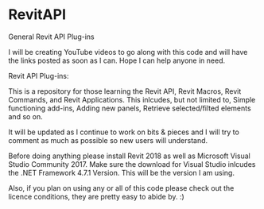 # RevitAPI
General Revit API Plug-ins

I will be creating YouTube videos to go along with this code and will have the links posted as soon as I can. Hope I can help anyone in need. 

Revit API Plug-ins:

This is a repository for those learning the Revit API, Revit Macros, Revit Commands, and Revit Applications.
This inlcudes, but not limited to, Simple functioning add-ins, Adding new panels, Retrieve selected/filted elements and so on.

It will be updated as I continue to work on bits & pieces and I will try to comment as much as possible so new users will understand.

Before doing anything please install Revit 2018 as well as Microsoft Visual Studio Community 2017. Make sure the download for Visual 
Studio inlcudes the .NET Framework 4.7.1 Version. This will be the version I am using.

Also, if you plan on using any or all of this code please check out the licence conditions, they are pretty easy to abide by. :)


